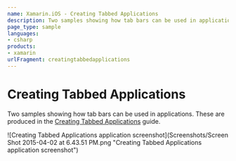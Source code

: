 ```yaml
---
name: Xamarin.iOS - Creating Tabbed Applications
description: Two samples showing how tab bars can be used in applications.
page_type: sample
languages:
- csharp
products:
- xamarin
urlFragment: creatingtabbedapplications
---
```

# Creating Tabbed Applications

Two samples showing how tab bars can be used in applications. These are produced in the [Creating Tabbed Applications](https://docs.microsoft.com/xamarin/ios/user-interface/controls/creating-tabbed-applications) guide.

![Creating Tabbed Applications application screenshot](Screenshots/Screen Shot 2015-04-02 at 6.43.51 PM.png "Creating Tabbed Applications application screenshot")
